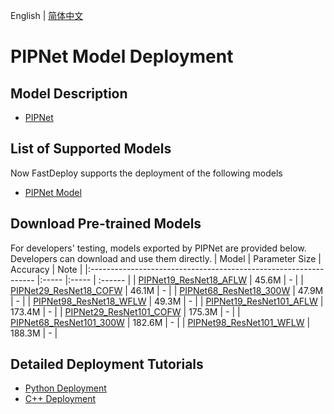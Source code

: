 English | [简体中文](README_CN.md)
# PIPNet Model Deployment

## Model Description

- [PIPNet](https://github.com/jhb86253817/PIPNet/tree/b9eab58)

## List of Supported Models

Now FastDeploy supports the deployment of the following models

- [PIPNet Model](https://github.com/jhb86253817/PIPNet)

## Download Pre-trained Models

For developers' testing, models exported by PIPNet are provided below. Developers can download and use them directly. 
| Model                                                               | Parameter Size    | Accuracy    | Note |
|:---------------------------------------------------------------- |:----- |:----- | :------ |
| [PIPNet19_ResNet18_AFLW](https://bj.bcebos.com/paddlehub/fastdeploy/pipnet_resnet18_10x19x32x256_aflw.onnx) | 45.6M | - |
| [PIPNet29_ResNet18_COFW](https://bj.bcebos.com/paddlehub/fastdeploy/pipnet_resnet18_10x29x32x256_cofw.onnx) | 46.1M | - |
| [PIPNet68_ResNet18_300W](https://bj.bcebos.com/paddlehub/fastdeploy/pipnet_resnet18_10x68x32x256_300w.onnx) | 47.9M | - |
| [PIPNet98_ResNet18_WFLW](https://bj.bcebos.com/paddlehub/fastdeploy/pipnet_resnet18_10x98x32x256_wflw.onnx) | 49.3M | - |
| [PIPNet19_ResNet101_AFLW](https://bj.bcebos.com/paddlehub/fastdeploy/pipnet_resnet101_10x19x32x256_aflw.onnx) | 173.4M | - |
| [PIPNet29_ResNet101_COFW](https://bj.bcebos.com/paddlehub/fastdeploy/pipnet_resnet101_10x29x32x256_cofw.onnx) | 175.3M | - |
| [PIPNet68_ResNet101_300W](https://bj.bcebos.com/paddlehub/fastdeploy/pipnet_resnet101_10x68x32x256_300w.onnx) | 182.6M | - |
| [PIPNet98_ResNet101_WFLW](https://bj.bcebos.com/paddlehub/fastdeploy/pipnet_resnet101_10x98x32x256_wflw.onnx) | 188.3M | - |



## Detailed Deployment Tutorials

- [Python Deployment](python)
- [C++ Deployment](cpp)

